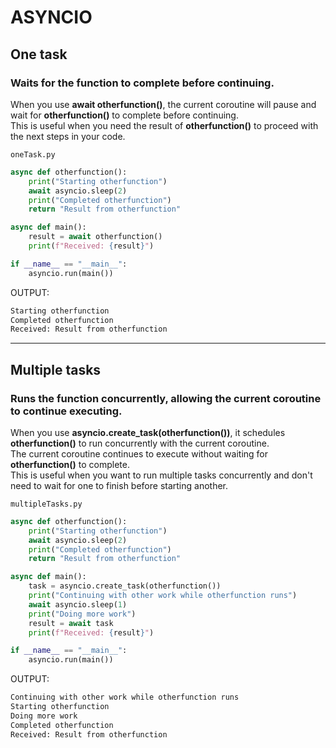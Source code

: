 # ASYNCIO

## One task

### Waits for the function to complete before continuing.

When you use **await otherfunction()**, the current coroutine will pause and wait for **otherfunction()** to complete before continuing. <br>
This is useful when you need the result of **otherfunction()** to proceed with the next steps in your code.

`oneTask.py`
```Python
async def otherfunction():
    print("Starting otherfunction")
    await asyncio.sleep(2)
    print("Completed otherfunction")
    return "Result from otherfunction"

async def main():
    result = await otherfunction()
    print(f"Received: {result}")

if __name__ == "__main__":
    asyncio.run(main())
```


OUTPUT:
```Bash
Starting otherfunction
Completed otherfunction
Received: Result from otherfunction
```

---

## Multiple tasks

### Runs the function concurrently, allowing the current coroutine to continue executing.

When you use **asyncio.create_task(otherfunction())**, it schedules **otherfunction()** to run concurrently with the current coroutine.<br>
The current coroutine continues to execute without waiting for **otherfunction()** to complete.<br> This is useful when you want to run multiple tasks concurrently and don't need to wait for one to finish before starting another.

`multipleTasks.py`
```Python
async def otherfunction():
    print("Starting otherfunction")
    await asyncio.sleep(2)
    print("Completed otherfunction")
    return "Result from otherfunction"

async def main():
    task = asyncio.create_task(otherfunction())
    print("Continuing with other work while otherfunction runs")
    await asyncio.sleep(1)
    print("Doing more work")
    result = await task
    print(f"Received: {result}")

if __name__ == "__main__":
    asyncio.run(main())
```


OUTPUT:
```Bash
Continuing with other work while otherfunction runs
Starting otherfunction
Doing more work
Completed otherfunction
Received: Result from otherfunction
```